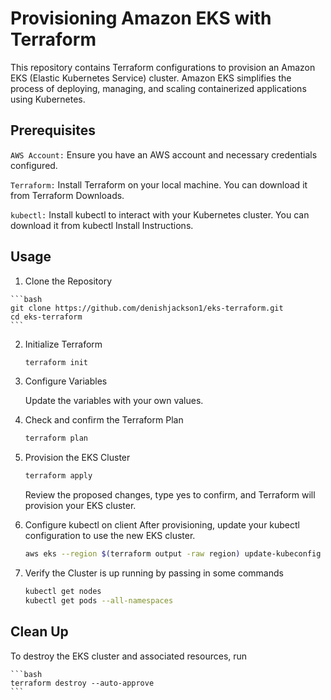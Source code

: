 # Provisioning Amazon EKS with Terraform
This repository contains Terraform configurations to provision an Amazon EKS (Elastic Kubernetes Service) cluster. Amazon EKS simplifies the process of deploying, managing, and scaling containerized applications using Kubernetes.

## Prerequisites
   `AWS Account:` Ensure you have an AWS account and necessary credentials configured.

   `Terraform:` Install Terraform on your local machine. You can download it from Terraform Downloads.

   `kubectl:` Install kubectl to interact with your Kubernetes cluster. You can download it from kubectl Install Instructions.

## Usage
   1. Clone the Repository

    ```bash
    git clone https://github.com/denishjackson1/eks-terraform.git
    cd eks-terraform
    ```
    
   2. Initialize Terraform
       ```bash
       terraform init
       ```
   3. Configure Variables

        Update the variables with your own values.

   4. Check and confirm the Terraform Plan

       ```bash
       terraform plan
       ```

   4. Provision the EKS Cluster
       ```bash
       terraform apply
       ```
       Review the proposed changes, type yes to confirm, and Terraform will provision your EKS cluster.

   5. Configure kubectl on client
       After provisioning, update your kubectl configuration to use the new EKS cluster.

       ```bash
       aws eks --region $(terraform output -raw region) update-kubeconfig --name $(terraform output -raw cluster_name)
       ```
   6. Verify the Cluster is up running by passing in some commands
       ```bash
       kubectl get nodes
       kubectl get pods --all-namespaces
       ```
## Clean Up
   To destroy the EKS cluster and associated resources, run

    ```bash
    terraform destroy --auto-approve
    ```